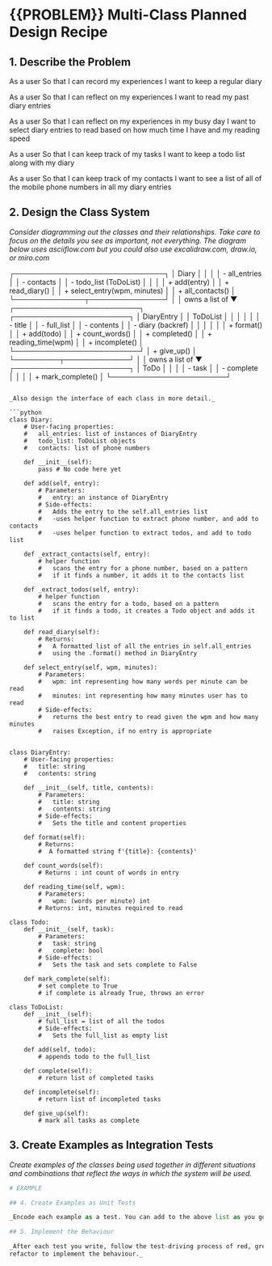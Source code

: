 # {{PROBLEM}} Multi-Class Planned Design Recipe

## 1. Describe the Problem

As a user
So that I can record my experiences
I want to keep a regular diary

As a user
So that I can reflect on my experiences
I want to read my past diary entries

As a user
So that I can reflect on my experiences in my busy day
I want to select diary entries to read based on how much time I have and my reading speed

As a user
So that I can keep track of my tasks
I want to keep a todo list along with my diary

As a user
So that I can keep track of my contacts
I want to see a list of all of the mobile phone numbers in all my diary entries

## 2. Design the Class System

_Consider diagramming out the classes and their relationships. Take care to
focus on the details you see as important, not everything. The diagram below
uses asciiflow.com but you could also use excalidraw.com, draw.io, or miro.com_

┌──────────────────────────────┐
│ Diary                        │
│                              │
│ - all_entries                │
│ - contacts                   │
│ - todo_list (ToDoList)       │
│                              │
│ + add(entry)                 │
│ + read_diary()               │
│ + select_entry(wpm, minutes) │
│ + all_contacts()             │
└──────────────┬───────────────┘
               │
               │ owns a list of
               ▼
┌─────────────────────────┐      ┌───────────────────────┐
│ DiaryEntry              │      │ ToDoList              │
│                         │      │                       │
│ - title                 │      │ - full_list           │
│ - contents              │      │ - diary (backref)     │
│                         │      │                       │
│ + format()              │      │ + add(todo)           │
│ + count_words()         │      │ + completed()         │
│ + reading_time(wpm)     │      │ + incomplete()        │
└─────────────────────────┘      │ + give_up()           │
                                 └─────────┬─────────────┘
                                           │
                                           │ owns a list of
                                           ▼
                                 ┌───────────────────────┐
                                 │ ToDo                  │
                                 │                       │
                                 │ - task                │
                                 │ - complete            │
                                 │                       │
                                 │ + mark_complete()     │
                                 └───────────────────────┘

```

_Also design the interface of each class in more detail._

```python
class Diary:
    # User-facing properties:
    #   all_entries: list of instances of DiaryEntry
    #   todo_list: ToDoList objects
    #   contacts: list of phone numbers

    def __init__(self):
        pass # No code here yet

    def add(self, entry):
        # Parameters:
        #   entry: an instance of DiaryEntry
        # Side-effects:
        #   Adds the entry to the self.all_entries list
        #   -uses helper function to extract phone number, and add to contacts
        #   -uses helper function to extract todos, and add to todo list 
    
    def _extract_contacts(self, entry):
        # helper function
        #   scans the entry for a phone number, based on a pattern
        #   if it finds a number, it adds it to the contacts list

    def _extract_todos(self, entry):
        # helper function
        #   scans the entry for a todo, based on a pattern
        #   if it finds a todo, it creates a Todo object and adds it to list

    def read_diary(self):
        # Returns:
        #   A formatted list of all the entries in self.all_entries
        #   using the .format() method in DiaryEntry

    def select_entry(self, wpm, minutes):
        # Parameters:
        #   wpm: int representing how many words per minute can be read
        #   minutes: int representing how many minutes user has to read
        # Side-effects:
        #   returns the best entry to read given the wpm and how many minutes
        #   raises Exception, if no entry is appropriate 
        

class DiaryEntry:
    # User-facing properties:
    #   title: string
    #   contents: string

    def __init__(self, title, contents):
        # Parameters:
        #   title: string
        #   contents: string
        # Side-effects:
        #   Sets the title and content properties

    def format(self):
        # Returns:
        #  A formatted string f'{title}: {contents}'
    
    def count_words(self):
        # Returns : int count of words in entry
    
    def reading_time(self, wpm):
        # Parameters:
        #   wpm: (words per minute) int
        # Returns: int, minutes required to read

class Todo:
    def __init__(self, task):
        # Parameters:
        #   task: string
        #   complete: bool
        # Side-effects:
        #   Sets the task and sets complete to False
    
    def mark_complete(self):
        # set complete to True
        # if complete is already True, throws an error

class ToDoList:
    def __init__(self):
        # full_list = list of all the todos
        # Side-effects:
        #   Sets the full_list as empty list
    
    def add(self, todo):
        # appends todo to the full_list
    
    def complete(self):
        # return list of completed tasks
    
    def incomplete(self):
        # return list of incompleted tasks
    
    def give_up(self):
        # mark all tasks as complete

```

## 3. Create Examples as Integration Tests

_Create examples of the classes being used together in different situations and
combinations that reflect the ways in which the system will be used._

```python
# EXAMPLE

## 4. Create Examples as Unit Tests

_Encode each example as a test. You can add to the above list as you go._

## 5. Implement the Behaviour

_After each test you write, follow the test-driving process of red, green,
refactor to implement the behaviour._
